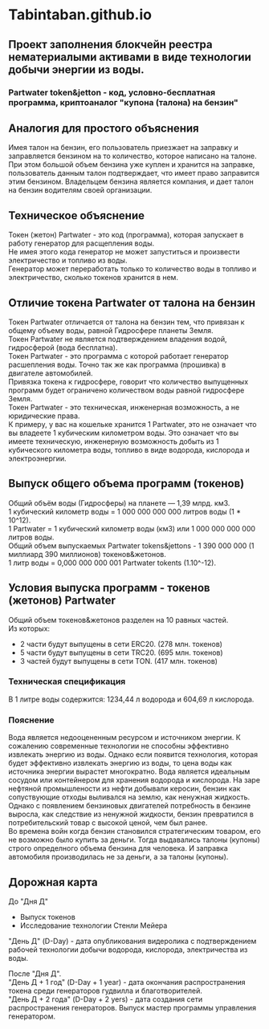 # Tabintaban.github.io
## Проект заполнения блокчейн реестра нематериалыми активами в виде технологии добычи энергии из воды.

### Partwater token&jetton - код, условно-бесплатная программа, криптоаналог "купона (талона) на бензин"

## Аналогия для простого объяснения 
Имея талон на бензин, его пользователь приезжает на заправку и заправляется бензином на то количество, которое написано на талоне.
При этом большой объем бензина уже куплен и хранится на заправке, пользователь данным талон подтверждает, что имеет право заправится этим бензином.
Владельцем бензина является компания, и дает талон на бензин водителям своей организации.

## Техническое объяснение
Токен (жетон) Partwater - это код (программа), которая запускает в работу генератор для расщепления воды.   
Не имея этого кода генератор не может запуститься и произвести электричество и топливо из воды.  
Генератор может переработать только то количество воды в топливо и электричество, сколько токенов хранится в нем.

## Отличие токена Partwater от талона на бензин
Токен Partwater отличается от талона на бензин тем, что привязан к общему объему воды, равной Гидросфере планеты Земля.  
Токен Partwater не является подтверждением владения водой, гидросферой (вода бесплатна).  
Токен Partwater - это программа с которой работает генератор расшепления воды. Точно так же как программа (прошивка) в двигателе автомобилей.  
Привязка токена к гидросфере, говорит что количество выпущенных программ будет ограничено количеством воды равной гидросфере Земля.  
Токен Partwater - это техническая, инженерная возможность, а не юридические права.  
К примеру, у вас на кошельке хранится 1 Partwater, это не означает что вы владеете 1 кубическим километром воды. Это означает что вы имеете техническую, инженерную
 возможность добыть из 1 кубического километра воды, топливо в виде водорода, кислорода и электроэнергии. 

## Выпуск общего объема программ (токенов)
Общий объём воды (Гидросферы) на планете —  1,39 млрд. км3.  
1 кубический километр воды = 1 000 000 000 000 литров воды (1 * 10^12).  
1 Partwater = 1 кубический километр воды (км3) или 1 000 000 000 000 литров воды.  
Общий объем выпускаемых Partwater tokens&jettons - 1 390 000 000 (1 миллиард 390 миллионов) токенов&жетонов.  
1 литр воды = 0,000 000 000 001 Partwater tokents (1.10^-12).  

## Условия выпуска программ - токенов (жетонов) Partwater
Общий объем токенов&жетонов разделен на 10 равных частей.  
Из которых:  
- 2 части будут выпущены в сети ERC20. (278 млн. токенов)
- 5 части будут выпущены в сети TRC20. (695 млн. токенов)
- 3 частей будут выпущены в сети TON.  (417 млн. токенов)


### Техническая спецификация  
В 1 литре воды содержится: 1234,44 л водорода и 604,69 л кислорода.  


### Пояснение  
Вода является недооцененным ресурсом и источником энергии. К сожалению современные технологии не способны эффективно извлекать энергию из воды.
Однако если появится технология, которая будет эффективно извлекать энергию из воды, то цена воды как источника энергии вырастет многократно.
Вода является идеальным сосудом или контейнером для хранения водорода и кислорода.
На заре нефтяной промышлености из нефти добывали керосин, бензин как сопуствующие отходы выливался на землю, как ненужная жидкость.
Однако с появлением бензиновых двигателей потребность в бензине выросла, как следствие из ненужной жидкости, бензин превратился в потребительский товар с высокой ценой, чем был ранее.    
Во времена войн когда бензин становился стратегическим товаром, его не возможно было купить за деньги.
Тогда выдавались талоны (купоны) строго определного объема бензина для человека. И заправка автомобиля производилась не за деньги, а за талоны (купоны). 
  
## Дорожная карта
До "Дня Д"  
  * Выпуск токенов  
  * Исследование технологии Стенли Мейера  

"День Д" (D-Day) - дата опубликования видеролика с подтверждением рабочей технологии добычи водорода, кислорода, электричества из воды. 

После "Дня Д".  
  "День Д + 1 год" (D-Day + 1 year) - дата окончания распространения токена среди генераторов гудвилла и благотворителей.  
  "День Д + 2 года" (D-Day + 2 yers) - дата создания сети распространения генераторов. Выпуск мастер программы управления генератором.  

